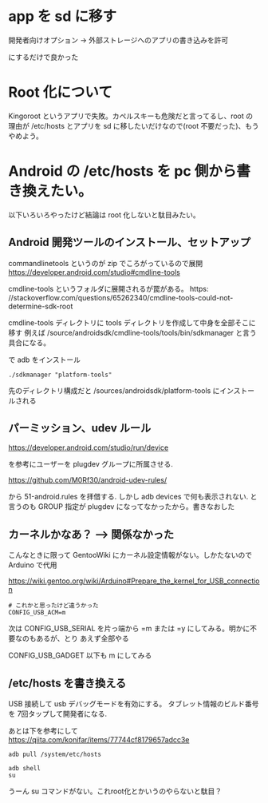 # app を sd に移す

開発者向けオプション -> 外部ストレージへのアプリの書き込みを許可

にするだけで良かった

# Root 化について

Kingoroot というアプリで失敗。カペルスキーも危険だと言ってるし、root の理由が /etc/hosts
とアプリを sd に移したいだけなので(root 不要だった)、もうやめよう。

# Android の /etc/hosts を pc 側から書き換えたい。

以下いろいろやったけど結論は root 化しないと駄目みたい。

## Android 開発ツールのインストール、セットアップ

commandlinetools というのが zip でころがっているので展開
https://developer.android.com/studio#cmdline-tools

cmdline-tools というフォルダに展開されるが罠がある。
https: //stackoverflow.com/questions/65262340/cmdline-tools-could-not-determine-sdk-root

cmdline-tools ディレクトリに tools ディレクトリを作成して中身を全部そこに移す
例えば /source/androidsdk/cmdline-tools/tools/bin/sdkmanager と言う具合になる。

で adb をインストール

```
./sdkmanager "platform-tools"
```

先のディレクトリ構成だと /sources/androidsdk/platform-tools にインストールされる

## パーミッション、udev ルール
https://developer.android.com/studio/run/device

を参考にユーザーを plugdev グループに所属させる.

https://github.com/M0Rf30/android-udev-rules/

から 51-android.rules を拝借する.
しかし adb devices で何も表示されない.
と言うのも GROUP 指定が plugdev になってなかったから。書きなおした

## カーネルかなあ？ --> 関係なかった

こんなときに限って GentooWiki にカーネル設定情報がない。しかたないので Arduino で代用

https://wiki.gentoo.org/wiki/Arduino#Prepare_the_kernel_for_USB_connection

```
# これかと思ったけど違うかった
CONFIG_USB_ACM=m
```

次は CONFIG_USB_SERIAL を片っ端から =m または =y にしてみる。明かに不要なのもあるが、とり
あえず全部やる

CONFIG_USB_GADGET 以下も m にしてみる


## /etc/hosts を書き換える

USB 接続して usb デバッグモードを有効にする。
タブレット情報のビルド番号を 7回タップして開発者になる.


あとは下を参考にして
https://qiita.com/konifar/items/77744cf8179657adcc3e

```
adb pull /system/etc/hosts

adb shell
su
```

うーん su コマンドがない。これroot化とかいうのやらないと駄目？

<!-- vim: set tw=90 filetype=markdown : -->

